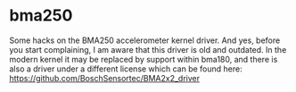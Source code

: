 # bma250

Some hacks on the BMA250 accelerometer kernel driver. And yes, before you start complaining, I am aware that this driver is old and outdated. In the modern kernel it may be replaced by support within bma180, and there is also a driver under a different license which can be found here: https://github.com/BoschSensortec/BMA2x2_driver
